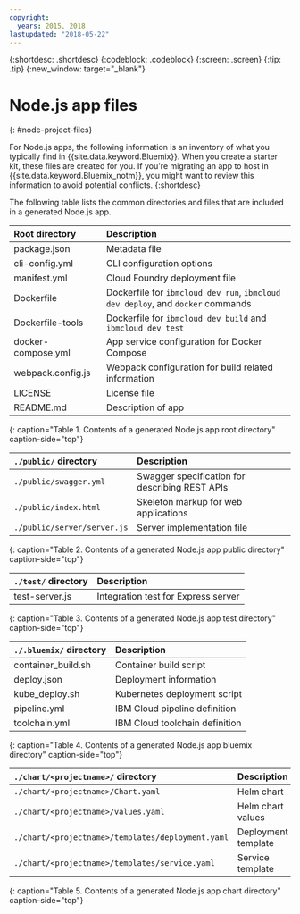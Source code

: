 ```yaml
---
copyright:
  years: 2015, 2018
lastupdated: "2018-05-22"
---
```


{:shortdesc: .shortdesc}
{:codeblock: .codeblock}
{:screen: .screen}
{:tip: .tip}
{:new_window: target="_blank"}

# Node.js app files
{: #node-project-files}

For Node.js apps, the following information is an inventory of what you typically find in {{site.data.keyword.Bluemix}}. When you create a starter kit, these files are created for you. If you're migrating an app to host in {{site.data.keyword.Bluemix_notm}}, you might want to review this information to avoid potential conflicts. 
{:shortdesc}

The following table lists the common directories and files that are included in a generated Node.js app.

| Root directory                                     | Description                       |
|:------------------------------------------------|:------------------------------------------|
|package.json | Metadata file |
|cli-config.yml | CLI configuration options |
|manifest.yml | Cloud Foundry deployment file |
|Dockerfile | Dockerfile for `ibmcloud dev run`, `ibmcloud dev deploy`, and `docker` commands |
|Dockerfile-tools | Dockerfile for `ibmcloud dev build` and `ibmcloud dev test` |
|docker-compose.yml | App service configuration for Docker Compose |
|webpack.config.js | Webpack configuration for build related information |
| LICENSE | License file |
|README.md | Description of app |
{: caption="Table 1. Contents of a generated Node.js app root directory" caption-side="top"}

| `./public/` directory | Description |
|:------------------------------------------------|:------------------------------------------|
| `./public/swagger.yml` | Swagger specification for describing REST APIs |
| `./public/index.html` | Skeleton markup for web applications |
|`./public/server/server.js` | Server implementation file |
{: caption="Table 2. Contents of a generated Node.js app public directory" caption-side="top"}

| `./test/` directory | Description |
|:------------------------------------------------|:------------------------------------------|
| test-server.js | Integration test for Express server |
{: caption="Table 3. Contents of a generated Node.js app test directory" caption-side="top"}

| `./.bluemix/` directory | Description |
|:------------------------------------------------|:------------------------------------------|
| container_build.sh | Container build script |
| deploy.json | Deployment information |
| kube_deploy.sh | Kubernetes deployment script |
| pipeline.yml | IBM Cloud pipeline definition |
| toolchain.yml | IBM Cloud toolchain definition |
{: caption="Table 4. Contents of a generated Node.js app bluemix directory" caption-side="top"}

| `./chart/<projectname>/` directory | Description |
|:------------------------------------------------|:------------------------------------------|
| `./chart/<projectname>/Chart.yaml` | Helm chart |
| `./chart/<projectname>/values.yaml` | Helm chart values |
| `./chart/<projectname>/templates/deployment.yaml` | Deployment template |
| `./chart/<projectname>/templates/service.yaml` | Service template |
{: caption="Table 5. Contents of a generated Node.js app chart directory" caption-side="top"}
